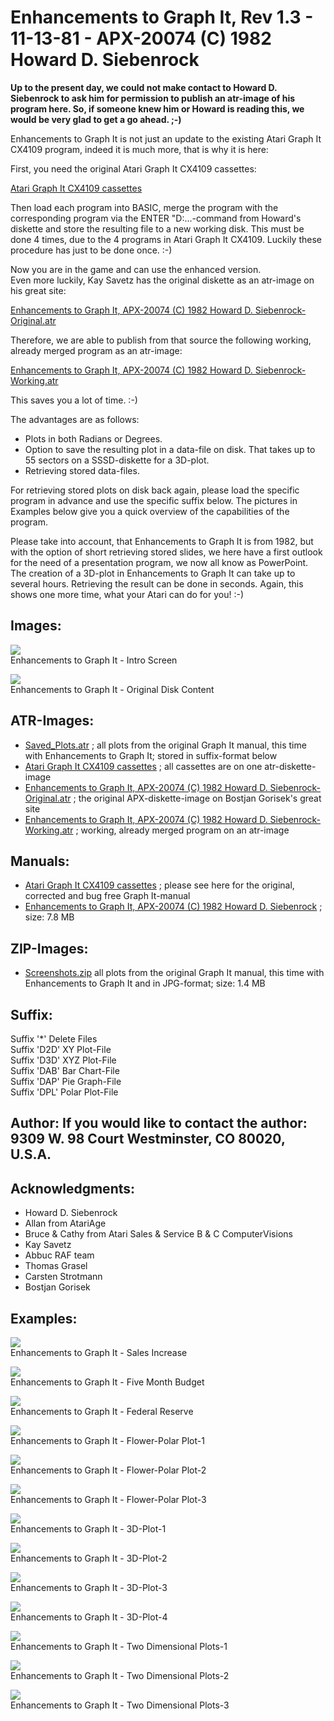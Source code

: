 # Enhancements to Graph It, Rev 1.3 - 11-13-81 - APX-20074 (C) 1982 Howard D. Siebenrock  
__Up to the present day, we could not make contact to Howard D. Siebenrock to ask him for permission to publish an atr-image of his program here. So, if someone knew him or Howard is reading this, we would be very glad to get a go ahead. ;-)__  
  
Enhancements to Graph It is not just an update to the existing Atari Graph It CX4109 program, indeed it is much more, that is why it is here:  
  
First, you need the original Atari Graph It CX4109 cassettes:  
  
[Atari Graph It CX4109 cassettes](https://atariwiki.org/wiki/Wiki.jsp?page=Atari%20Graph%20It)  
  
Then load each program into BASIC, merge the program with the corresponding program via the ENTER "D:...-command from Howard's diskette and store the resulting file to a new working disk. This must be done 4 times, due to the 4 programs in Atari Graph It CX4109. Luckily these procedure has just to be done once. :-)  
  
Now you are in the game and can use the enhanced version.  
Even more luckily, Kay Savetz has the original diskette as an atr-image on his great site:  
  
[Enhancements to Graph It, APX-20074 (C) 1982 Howard D. Siebenrock-Original.atr](http://www.atariarchives.org/APX/showinfo.php?cat=20074)  
  
Therefore, we are able to publish from that source the following working, already merged program as an atr-image:  
  
[Enhancements to Graph It, APX-20074 (C) 1982 Howard D. Siebenrock-Working.atr](attachments/Enhancements_to_Graph_It_APX-20074_C_1982_Howard_D._Siebenrock-Working.atr)  
  
This saves you a lot of time. :-)  
  
The advantages are as follows:  
  
- Plots in both Radians or Degrees.  
- Option to save the resulting plot in a data-file on disk. That takes up to 55 sectors on a SSSD-diskette for a 3D-plot.  
- Retrieving stored data-files.  
  
For retrieving stored plots on disk back again, please load the specific program in advance and use the specific suffix below. The pictures in Examples below give you a quick overview of the capabilities of the program.  
  
Please take into account, that Enhancements to Graph It is from 1982, but with the option of short retrieving stored slides, we here have a first outlook for the need of a presentation program, we now all know as PowerPoint. The creation of a 3D-plot in Enhancements to Graph It can take up to several hours. Retrieving the result can be done in seconds. Again, this shows one more time, what your Atari can do for you! :-)  
## Images:  
![](attachments/Intro.jpg)  
Enhancements to Graph It - Intro Screen  
  
![](attachments/Original+Disk+Content.jpg)  
Enhancements to Graph It - Original Disk Content  
  
## ATR-Images:  
- [Saved_Plots.atr](attachments/Saved_Plots.atr) ; all plots from the original Graph It manual, this time with Enhancements to Graph It; stored in suffix-format below  
- [Atari Graph It CX4109 cassettes](https://atariwiki.org/wiki/Wiki.jsp?page=Atari%20Graph%20It) ; all cassettes are on one atr-diskette-image  
- [Enhancements to Graph It, APX-20074 (C) 1982 Howard D. Siebenrock-Original.atr](http://gury.atari8.info/details_software/1026.php) ; the original APX-diskette-image on Bostjan Gorisek's great site  
- [Enhancements to Graph It, APX-20074 (C) 1982 Howard D. Siebenrock-Working.atr](attachments/Enhancements_to_Graph_It_APX-20074_C_1982_Howard_D._Siebenrock-Working.atr) ; working, already merged program on an atr-image  
## Manuals:  
- [Atari Graph It CX4109 cassettes](https://atariwiki.org/wiki/Wiki.jsp?page=Atari%20Graph%20It) ; please see here for the original, corrected and bug free Graph It-manual  
- [Enhancements to Graph It, APX-20074 (C) 1982 Howard D. Siebenrock](attachments/Enhancements_to_Graph_It_APX-20074_C_1982_Howard_D._Siebenrock.pdf) ; size: 7.8 MB  
## ZIP-Images:  
- [Screenshots.zip](attachments/Screenshots.zip) all plots from the original Graph It manual, this time with Enhancements to Graph It and in JPG-format; size: 1.4 MB  
## Suffix:  
Suffix '*' Delete Files  
Suffix 'D2D' XY Plot-File  
Suffix 'D3D' XYZ Plot-File  
Suffix 'DAB' Bar Chart-File  
Suffix 'DAP' Pie Graph-File  
Suffix 'DPL' Polar Plot-File  
## Author: If you would like to contact the author: 9309 W. 98 Court Westminster, CO 80020, U.S.A.  
## Acknowledgments:  
- Howard D. Siebenrock  
- Allan from AtariAge  
- Bruce & Cathy from Atari Sales & Service B & C ComputerVisions  
- Kay Savetz  
- Abbuc RAF team  
- Thomas Grasel  
- Carsten Strotmann  
- Bostjan Gorisek  
  
## Examples:  
![](attachments/02.+Sales+Increase.jpg)  
Enhancements to Graph It - Sales Increase  
  
![](attachments/03.+Five+Month+Budget.jpg)  
Enhancements to Graph It - Five Month Budget  
  
![](attachments/04.+Federal+Reserve.jpg)  
Enhancements to Graph It - Federal Reserve  
  
![](attachments/11.+Flower-Polar+Plot-1.jpg)  
Enhancements to Graph It - Flower-Polar Plot-1  
  
![](attachments/12.+Flower-Polar+Plot-2.jpg)  
Enhancements to Graph It - Flower-Polar Plot-2  
  
![](attachments/13.+Flower-Polar+Plot-3.jpg)  
Enhancements to Graph It - Flower-Polar Plot-3  
  
![](attachments/19.+3D-Plot-1.jpg)  
Enhancements to Graph It - 3D-Plot-1  
  
![](attachments/20.+3D-Plot-2.jpg)  
Enhancements to Graph It - 3D-Plot-2  
  
![](attachments/21.+3D-Plot-3.jpg)  
Enhancements to Graph It - 3D-Plot-3  
  
![](attachments/22.+3D-Plot-4.jpg)  
Enhancements to Graph It - 3D-Plot-4  
  
![](attachments/Two+Dimensional+Plots-1.jpg)  
Enhancements to Graph It - Two Dimensional Plots-1  
  
![](attachments/Two+Dimensional+Plots-2.jpg)  
Enhancements to Graph It - Two Dimensional Plots-2  
  
![](attachments/Two+Dimensional+Plots-3.jpg)  
Enhancements to Graph It - Two Dimensional Plots-3  
  
  
